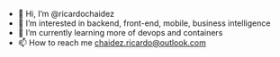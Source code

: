 - 👋 Hi, I’m @ricardochaidez
- 👀 I’m interested in backend, front-end, mobile, business intelligence
- 🌱 I’m currently learning more of devops and containers
- 📫 How to reach me chaidez.ricardo@outlook.com

<!---
ricardochaidez/ricardochaidez is a ✨ special ✨ repository because its `README.md` (this file) appears on your GitHub profile.
You can click the Preview link to take a look at your changes.
--->
